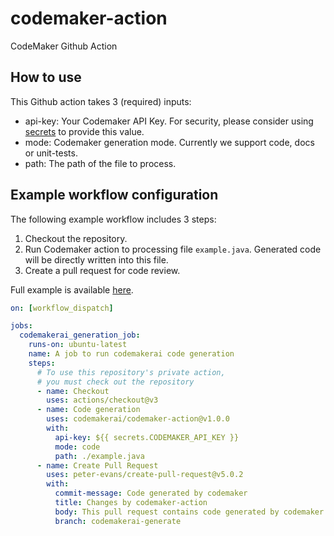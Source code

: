 # codemaker-action

CodeMaker Github Action

## How to use

This Github action takes 3 (required) inputs:

* api-key: Your Codemaker API Key. For security, please consider using [secrets](https://docs.github.com/en/actions/security-guides/encrypted-secrets) to provide this value.  
* mode: Codemaker generation mode. Currently we support code, docs or unit-tests.  
* path: The path of the file to process.  

## Example workflow configuration

The following example workflow includes 3 steps:

1. Checkout the repository.
2. Run Codemaker action to processing file ```example.java```. Generated code will be directly written into this file.  
3. Create a pull request for code review.  

Full example is available [here](https://github.com/codemakerai/codemaker-action-example).  

```yml
on: [workflow_dispatch]

jobs:
  codemakerai_generation_job:
    runs-on: ubuntu-latest
    name: A job to run codemakerai code generation
    steps:
      # To use this repository's private action,
      # you must check out the repository
      - name: Checkout
        uses: actions/checkout@v3
      - name: Code generation
        uses: codemakerai/codemaker-action@v1.0.0
        with:
          api-key: ${{ secrets.CODEMAKER_API_KEY }}
          mode: code
          path: ./example.java
      - name: Create Pull Request
        uses: peter-evans/create-pull-request@v5.0.2
        with:
          commit-message: Code generated by codemaker
          title: Changes by codemaker-action
          body: This pull request contains code generated by codemaker.
          branch: codemakerai-generate
```